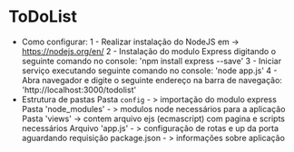 # ToDoList
- Como configurar:
        1 - Realizar instalação do NodeJS em -> https://nodejs.org/en/
	2 - Instalação do modulo Express digitando o seguinte comando no console: 'npm install express --save'
	3 - Iniciar serviço executando seguinte comando no console: 'node app.js'
	4 - Abra navegador e digite o seguinte endereço na barra de navegação: 'http://localhost:3000/todolist'
- Estrutura de pastas
	Pasta `config` - > importação do modulo express
	Pasta 'node_modules' - > modulos node necessários para a aplicação
	Pasta 'views' -> contem arquivo ejs (ecmascript) com pagina e scripts necessários
	Arquivo 'app.js' - > configuração de rotas e up da porta aguardando requisição
	package.json - > informações sobre aplicação
